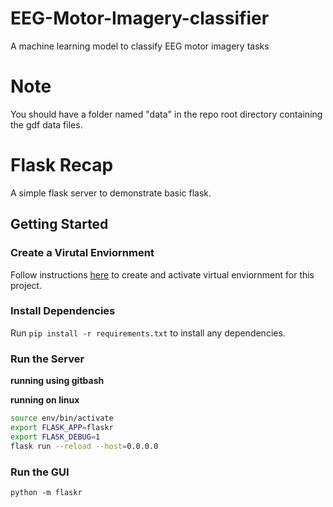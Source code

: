 # EEG-Motor-Imagery-classifier
A machine learning model to classify EEG motor imagery tasks



# Note
You should have a folder named "data" in the repo root directory containing the gdf data files.

# Flask Recap

A simple flask server to demonstrate basic flask.

## Getting Started

### Create a Virutal Enviornment

Follow instructions [here](https://packaging.python.org/guides/installing-using-pip-and-virtual-environments/) to create and activate virtual enviornment for this project.

### Install Dependencies

Run `pip install -r requirements.txt` to install any dependencies.

### Run the Server

<b>running using gitbash</b>


<b>running on linux</b>
```bash
source env/bin/activate
export FLASK_APP=flaskr
export FLASK_DEBUG=1
flask run --reload --host=0.0.0.0

```
### Run the GUI

`python -m flaskr`
